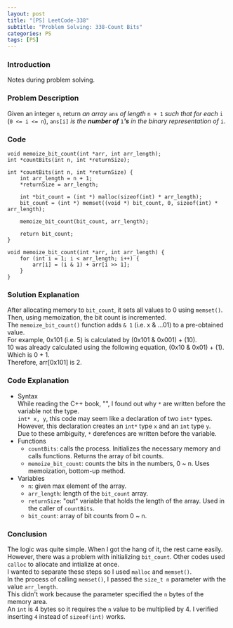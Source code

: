 ```yaml
---
layout: post
title: "[PS] LeetCode-338"
subtitle: "Problem Solving: 338-Count Bits"
categories: PS
tags: [PS]
---
```


### Introduction
Notes during problem solving.<br>

### Problem Description
Given an integer `n`, return *an array* `ans` *of length* `n + 1` *such that for each* `i` (`0 <= i <= n`), `ans[i]` *is the **number of*** `1`***'s** in the binary representation of* `i`.

### Code
```
void memoize_bit_count(int *arr, int arr_length);
int *countBits(int n, int *returnSize);

int *countBits(int n, int *returnSize) {
    int arr_length = n + 1;
    *returnSize = arr_length;

    int *bit_count = (int *) malloc(sizeof(int) * arr_length);
    bit_count = (int *) memset((void *) bit_count, 0, sizeof(int) * arr_length);

    memoize_bit_count(bit_count, arr_length);

    return bit_count;
}

void memoize_bit_count(int *arr, int arr_length) {
    for (int i = 1; i < arr_length; i++) {
        arr[i] = (i & 1) + arr[i >> 1];
    }
}
```

### Solution Explanation
After allocating memory to `bit_count`, it sets all values to 0 using `memset()`.<br>
Then, using memoization, the bit count is incremented.<br>
The `memoize_bit_count()` function adds `& 1` (i.e. x & ...01) to a pre-obtained value.<br>
For example, 0x101 (i.e. 5) is calculated by (0x101 & 0x001) + (10).<br>
10 was already calculated using the following equation, (0x10 & 0x01) + (1). Which is 0 + 1.<br>
Therefore, arr[0x101] is 2.<br>

### Code Explanation
* Syntax<br>
While reading the C++ book, "", I found out why `*` are written before the variable not the type.<br>
`int* x, y`, this code may seem like a declaration of two `int*` types. However, this declaration creates an `int*` type `x` and an `int` type `y`.<br>
Due to these ambiguity, `*` derefences are written before the variable.<br>
* Functions<br>
	* `countBits`: calls the process. Initializes the necessary memory and calls functions. Returns the array of bit counts.<br>
    * `memoize_bit_count`: counts the bits in the numbers, 0 ~ n. Uses memoization, bottom-up method.<br>
* Variables<br>
    * `n`: given max element of the array.<br>
	* `arr_length`: length of the `bit_count` array.<br>
    * `returnSize`: "out" variable that holds the length of the array. Used in the caller of `countBits`.<br>
    * `bit_count`: array of bit counts from 0 ~ n.<br>

### Conclusion
The logic was quite simple. When I got the hang of it, the rest came easily.<br>
However, there was a problem with initializing `bit_count`. Other codes used `calloc` to allocate and intialize at once.<br>
I wanted to separate these steps so I used `malloc` and `memset()`.<br>
In the process of calling `memset()`, I passed the `size_t n` parameter with the value `arr_length`.<br>
This didn't work because the parameter specified the `n` bytes of the memory area.<br>
An `int` is 4 bytes so it requires the `n` value to be multiplied by 4. I verified inserting `4` instead of `sizeof(int)` works.<br>
